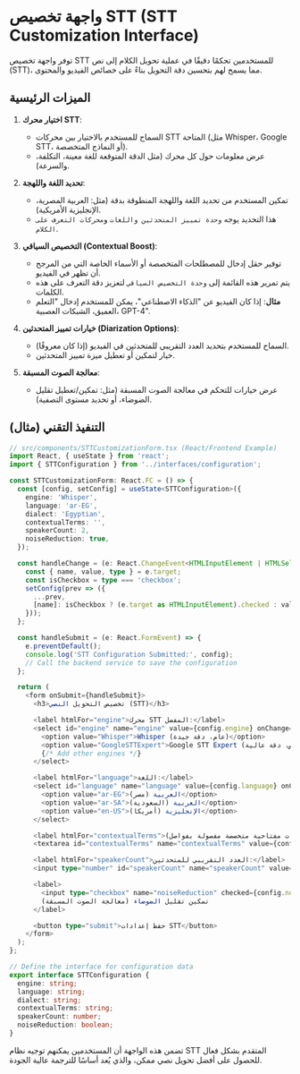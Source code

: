 # واجهة تخصيص STT (STT Customization Interface)

توفر واجهة تخصيص STT للمستخدمين تحكمًا دقيقًا في عملية تحويل الكلام إلى نص (STT)، مما يسمح لهم بتحسين دقة التحويل بناءً على خصائص الفيديو والمحتوى.

## الميزات الرئيسية

1.  **اختيار محرك STT**:
    *   السماح للمستخدم بالاختيار بين محركات STT المتاحة (مثل Whisper، Google STT، أو النماذج المتخصصة).
    *   عرض معلومات حول كل محرك (مثل الدقة المتوقعة للغة معينة، التكلفة، والسرعة).

2.  **تحديد اللغة واللهجة**:
    *   تمكين المستخدم من تحديد اللغة واللهجة المنطوقة بدقة (مثل: العربية المصرية، الإنجليزية الأمريكية).
    *   هذا التحديد يوجه `وحدة تمييز المتحدثين واللغات` و`محركات التعرف على الكلام`.

3.  **التخصيص السياقي (Contextual Boost)**:
    *   توفير حقل إدخال للمصطلحات المتخصصة أو الأسماء الخاصة التي من المرجح أن تظهر في الفيديو.
    *   يتم تمرير هذه القائمة إلى `وحدة التخصيص السياقي` لتعزيز دقة التعرف على هذه الكلمات.
    *   **مثال**: إذا كان الفيديو عن "الذكاء الاصطناعي"، يمكن للمستخدم إدخال "التعلم العميق، الشبكات العصبية، GPT-4".

4.  **خيارات تمييز المتحدثين (Diarization Options)**:
    *   السماح للمستخدم بتحديد العدد التقريبي للمتحدثين في الفيديو (إذا كان معروفًا).
    *   خيار لتمكين أو تعطيل ميزة تمييز المتحدثين.

5.  **معالجة الصوت المسبقة**:
    *   عرض خيارات للتحكم في معالجة الصوت المسبقة (مثل: تمكين/تعطيل تقليل الضوضاء، أو تحديد مستوى التصفية).

## التنفيذ التقني (مثال)

```typescript
// src/components/STTCustomizationForm.tsx (React/Frontend Example)
import React, { useState } from 'react';
import { STTConfiguration } from '../interfaces/configuration';

const STTCustomizationForm: React.FC = () => {
  const [config, setConfig] = useState<STTConfiguration>({
    engine: 'Whisper',
    language: 'ar-EG',
    dialect: 'Egyptian',
    contextualTerms: '',
    speakerCount: 2,
    noiseReduction: true,
  });

  const handleChange = (e: React.ChangeEvent<HTMLInputElement | HTMLSelectElement | HTMLTextAreaElement>) => {
    const { name, value, type } = e.target;
    const isCheckbox = type === 'checkbox';
    setConfig(prev => ({
      ...prev,
      [name]: isCheckbox ? (e.target as HTMLInputElement).checked : value,
    }));
  };

  const handleSubmit = (e: React.FormEvent) => {
    e.preventDefault();
    console.log('STT Configuration Submitted:', config);
    // Call the backend service to save the configuration
  };

  return (
    <form onSubmit={handleSubmit}>
      <h3>تخصيص التحويل النصي (STT)</h3>

      <label htmlFor="engine">محرك STT المفضل:</label>
      <select id="engine" name="engine" value={config.engine} onChange={handleChange}>
        <option value="Whisper">Whisper (عام، دقة جيدة)</option>
        <option value="GoogleSTTExpert">Google STT Expert (متخصص، دقة عالية)</option>
        {/* Add other engines */}
      </select>

      <label htmlFor="language">اللغة:</label>
      <select id="language" name="language" value={config.language} onChange={handleChange}>
        <option value="ar-EG">العربية (مصر)</option>
        <option value="ar-SA">العربية (السعودية)</option>
        <option value="en-US">الإنجليزية (أمريكا)</option>
      </select>

      <label htmlFor="contextualTerms">مصطلحات تعزيز الدقة (كلمات مفتاحية متخصصة مفصولة بفواصل):</label>
      <textarea id="contextualTerms" name="contextualTerms" value={config.contextualTerms} onChange={handleChange} rows={3} placeholder="مثال: الذكاء الاصطناعي، التعلم العميق، الشبكات العصبية"></textarea>

      <label htmlFor="speakerCount">العدد التقريبي للمتحدثين:</label>
      <input type="number" id="speakerCount" name="speakerCount" value={config.speakerCount} onChange={handleChange} min="1" max="10" />

      <label>
        <input type="checkbox" name="noiseReduction" checked={config.noiseReduction} onChange={handleChange} />
        تمكين تقليل الضوضاء (معالجة الصوت المسبقة)
      </label>

      <button type="submit">حفظ إعدادات STT</button>
    </form>
  );
};

// Define the interface for configuration data
export interface STTConfiguration {
  engine: string;
  language: string;
  dialect: string;
  contextualTerms: string;
  speakerCount: number;
  noiseReduction: boolean;
}
```

تضمن هذه الواجهة أن المستخدمين يمكنهم توجيه نظام STT المتقدم بشكل فعال للحصول على أفضل تحويل نصي ممكن، والذي يُعد أساسًا للترجمة عالية الجودة.
